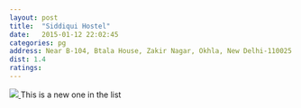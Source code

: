 ```yaml
---
layout: post
title:  "Siddiqui Hostel"
date:   2015-01-12 22:02:45
categories: pg
address: Near B-104, Btala House, Zakir Nagar, Okhla, New Delhi-110025.
dist: 1.4
ratings:
---
```


<a href="https://www.google.com/maps/dir/28.5610546,77.2790213/'28.56684,77.28794'/@28.563987,77.2791668,16z/data=!4m7!4m6!1m0!1m3!2m2!1d77.28794!2d28.56684!3e2?hl=en">
        <img src="https://maps.googleapis.com/maps/api/staticmap?visible=Jamia+Millia+Islamia&size=640x300&scale=2&maptype=roadmap&markers=%7Ccolor:red%7Clabel:Z%7C28.56684,77.28794&markers=size:mid|color:green%7Clabel:FET%7C28.5606083,77.2790183&markers=size:mid|color:green%7Clabel:FET%7C28.561075,77.280960&path=color:0x0000ff|weight:3|28.561019, 77.279317|28.561019, 77.279853|28.561019, 77.280411|28.561038, 77.281012|28.561038, 77.281484|28.561038, 77.282107|28.561056, 77.282300|28.561056, 77.282707|28.561075, 77.283008|28.561358, 77.283866|28.561584, 77.284231|28.561659, 77.284510|28.561942, 77.285132|28.562112, 77.285604|28.562376, 77.285797|28.562677, 77.286012|28.562998, 77.286269|28.563337, 77.286462|28.563488, 77.286720|28.563733, 77.286913|28.563864, 77.287106|28.564185, 77.287471|28.564486, 77.288072|28.565089, 77.288437|28.565316, 77.288351|28.565485, 77.288050|28.565693, 77.287664|28.565919, 77.287686|28.566039, 77.287412|28.566246, 77.287476|28.566463, 77.287552|28.566670, 77.287659|28.566623, 77.287670|28.566802, 77.287755|28.566812, 77.287713|28.566842, 77.287728|28.566897, 77.287745|28.566831, 77.287981">
</a>
This is a new one in the list